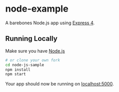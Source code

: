 # node-example

A barebones Node.js app using [Express 4](http://expressjs.com/).

## Running Locally

Make sure you have [Node.js](http://nodejs.org/)

```sh
# or clone your own fork
cd node-js-sample
npm install
npm start
```

Your app should now be running on [localhost:5000](http://localhost:5000/).